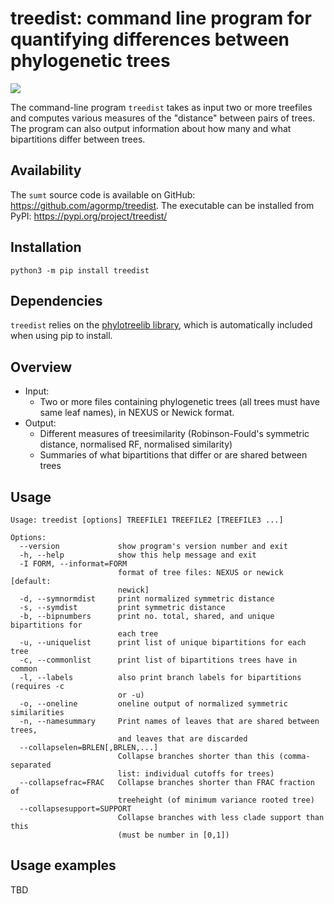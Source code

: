 # treedist: command line program for quantifying differences between phylogenetic trees

![](https://img.shields.io/badge/version-1.0.0-blue)

The command-line program `treedist` takes as input two or more treefiles and computes various measures of the "distance" between pairs of trees. The program can also output information about how many and what bipartitions differ between trees.


## Availability

The `sumt` source code is available on GitHub: https://github.com/agormp/treedist. The executable can be installed from PyPI: https://pypi.org/project/treedist/

## Installation

```
python3 -m pip install treedist
```

## Dependencies

`treedist` relies on the [phylotreelib library](https://github.com/agormp/phylotreelib), which is automatically included when using pip to install.

## Overview

* Input:
	* Two or more files containing phylogenetic trees (all trees must have same leaf names), in NEXUS or Newick format.
* Output:
	* Different measures of treesimilarity (Robinson-Fould's symmetric distance, normalised RF, normalised similarity)
	* Summaries of what bipartitions that differ or are shared between trees

## Usage

```
Usage: treedist [options] TREEFILE1 TREEFILE2 [TREEFILE3 ...]

Options:
  --version             show program's version number and exit
  -h, --help            show this help message and exit
  -I FORM, --informat=FORM
                        format of tree files: NEXUS or newick [default:
                        newick]
  -d, --symnormdist     print normalized symmetric distance
  -s, --symdist         print symmetric distance
  -b, --bipnumbers      print no. total, shared, and unique bipartitions for
                        each tree
  -u, --uniquelist      print list of unique bipartitions for each tree
  -c, --commonlist      print list of bipartitions trees have in common
  -l, --labels          also print branch labels for bipartitions (requires -c
                        or -u)
  -o, --oneline         oneline output of normalized symmetric similarities
  -n, --namesummary     Print names of leaves that are shared between trees,
                        and leaves that are discarded
  --collapselen=BRLEN[,BRLEN,...]
                        Collapse branches shorter than this (comma-separated
                        list: individual cutoffs for trees)
  --collapsefrac=FRAC   Collapse branches shorter than FRAC fraction of
                        treeheight (of minimum variance rooted tree)
  --collapsesupport=SUPPORT
                        Collapse branches with less clade support than this
                        (must be number in [0,1])
```

## Usage examples

TBD
